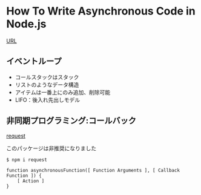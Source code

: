 # How To Write Asynchronous Code in Node.js

[URL](https://www.digitalocean.com/community/tutorials/how-to-write-asynchronous-code-in-node-js)

## イベントループ

- コールスタックはスタック
- リストのようなデータ構造
- アイテムは一番上にのみ追加、削除可能
- LIFO：後入れ先出しモデル

## 非同期プログラミング:コールバック

[request](https://www.npmjs.com/package/request)

このパッケージは非推奨になりました

```
$ npm i request
```

```
function asynchronousFunction([ Function Arguments ], [ Callback Function ]) {
    [ Action ]
}
```

